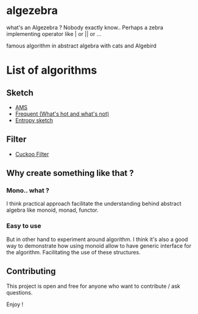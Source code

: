 # algezebra

what's an Algezebra ? 
Nobody exactly know.. Perhaps a zebra implementing operator like | or || or ...

famous algorithm in abstract algebra with cats and Algebird

# List of algorithms
## Sketch

* [AMS](http://dimacs.rutgers.edu/%7Egraham/pubs/papers/encalgs-ams.pdf)
* [Frequent (What's hot and what's not)](https://www.cs.princeton.edu/courses/archive/spr04/cos598B/bib/CormodeM-hot.pdf)
* [Entropy sketch](http://proceedings.mlr.press/v31/clifford13a.pdf)

## Filter

* [Cuckoo Filter](https://www.cs.cmu.edu/~dga/papers/cuckoo-conext2014.pdf)

## Why create something like that ?

### Mono.. what ?

I think practical approach facilitate the understanding behind abstract algebra like monoid, monad, functor.

### Easy to use
 But in other hand to experiment around algorithm.
I think it's also a good way to demonstrate how using monoid allow to have generic interface for the algorithm. 
Facilitating the use of these structures.



## Contributing

This project is open and free for anyone who want to contribute / ask questions.


Enjoy !
